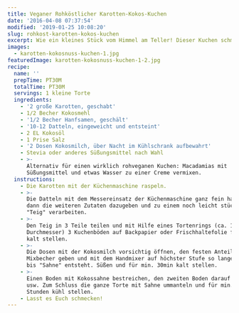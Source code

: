 ```yaml
---
title: Veganer Rohköstlicher Karotten-Kokos-Kuchen
date: '2016-04-08 07:37:54'
modified: '2019-01-25 10:08:20'
slug: rohkost-karotten-kokos-kuchen
excerpt: Wie ein kleines Stück vom Himmel am Teller! Dieser Kuchen schmeckt umwerfend.
images:
  - karotten-kokosnuss-kuchen-1.jpg
featuredImage: karotten-kokosnuss-kuchen-1-2.jpg
recipe:
  name: ''
  prepTime: PT30M
  totalTime: PT30M
  servings: 1 kleine Torte
  ingredients:
    - '2 große Karotten, geschabt'
    - 1/2 Becher Kokosmehl
    - '1/2 Becher Hanfsamen, geschält'
    - '10-12 Datteln, eingeweicht und entsteint'
    - 2 EL Kokosöl
    - 1 Prise Salz
    - '2 Dosen Kokosmilch, über Nacht im Kühlschrank aufbewahrt'
    - Stevia oder anderes Süßungsmittel nach Wahl
    - >-
      Alternativ für einen wirklich rohveganen Kuchen: Macadamias mit
      Süßungsmittel und etwas Wasser zu einer Creme vermixen.
  instructions:
    - Die Karotten mit der Küchenmaschine raspeln.
    - >-
      Die Datteln mit dem Messereinsatz der Küchenmaschine ganz fein hacken,
      dann die weiteren Zutaten dazugeben und zu einem noch leicht stückigen
      "Teig" verarbeiten.
    - >-
      Den Teig in 3 Teile teilen und mit Hilfe eines Tortenrings (ca. 15cm
      Durchmesser) 3 Kuchenböden auf Backpapier oder Frischhaltefolie formen und
      kalt stellen.
    - >-
      Die Dosen mit der Kokosmilch vorsichtig öffnen, den festen Anteil in einen
      Mixbecher geben und mit dem Handmixer auf höchster Stufe so lange mixen
      bis "Sahne" entsteht. Süßen und für min. 30min kalt stellen.
    - >-
      Einen Boden mit Kokossahne bestreichen, den zweiten Boden darauf setzen
      usw. Zum Schluss die ganze Torte mit Sahne ummanteln und für min. 2
      Stunden kühl stellen.
    - Lasst es Euch schmecken!
---
```


<!-- Image removed (no copyright): karotten-kokosnuss-kuchen-1-640x400.jpg -->
